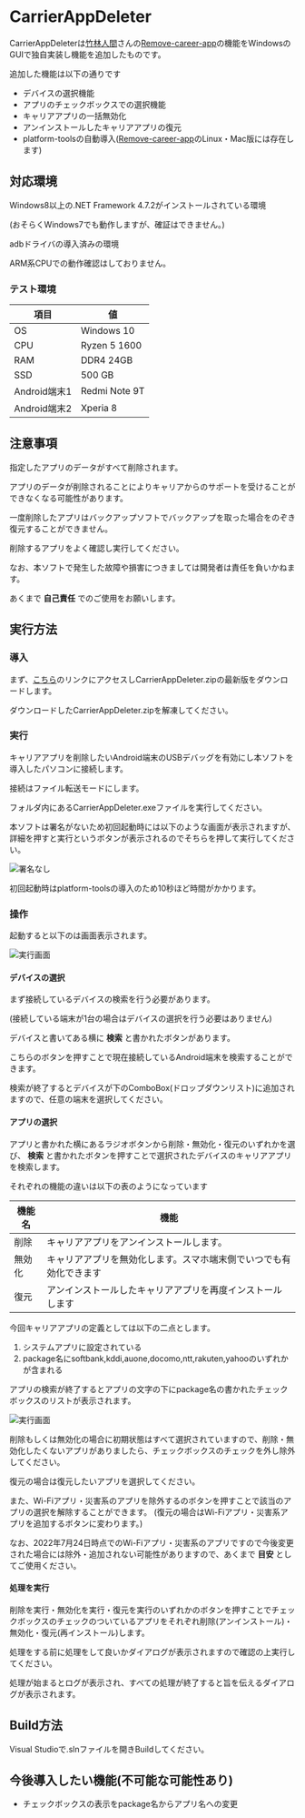 # CarrierAppDeleter
CarrierAppDeleterは[竹林人間](https://github.com/Aoi-Developer/)さんの[Remove-career-app](https://github.com/Aoi-Developer/remove-career-app)の機能をWindowsのGUIで独自実装し機能を追加したものです。

追加した機能は以下の通りです

- デバイスの選択機能
- アプリのチェックボックスでの選択機能
- キャリアアプリの一括無効化
- アンインストールしたキャリアアプリの復元
- platform-toolsの自動導入([Remove-career-app](https://github.com/Aoi-Developer/remove-career-app)のLinux・Mac版には存在します)

## 対応環境
Windows8以上の.NET Framework 4.7.2がインストールされている環境

(おそらくWindows7でも動作しますが、確証はできません。)

adbドライバの導入済みの環境

ARM系CPUでの動作確認はしておりません。
### テスト環境
|項目|値|
|----|--|
|OS|Windows 10|
|CPU|Ryzen 5 1600|
|RAM|DDR4 24GB|
|SSD|500 GB|
|Android端末1|Redmi Note 9T|
|Android端末2|Xperia 8|
## 注意事項
指定したアプリのデータがすべて削除されます。

アプリのデータが削除されることによりキャリアからのサポートを受けることができなくなる可能性があります。

一度削除したアプリはバックアップソフトでバックアップを取った場合をのぞき復元することができません。

削除するアプリをよく確認し実行してください。

なお、本ソフトで発生した故障や損害につきましては開発者は責任を負いかねます。

あくまで **自己責任** でのご使用をお願いします。

## 実行方法
### 導入
まず、[こちら](https://github.com/binary-number/CarrierAppDeleter/releases)のリンクにアクセスしCarrierAppDeleter.zipの最新版をダウンロードします。

ダウンロードしたCarrierAppDeleter.zipを解凍してください。

### 実行
キャリアアプリを削除したいAndroid端末のUSBデバッグを有効にし本ソフトを導入したパソコンに接続します。

接続はファイル転送モードにします。


フォルダ内にあるCarrierAppDeleter.exeファイルを実行してください。

本ソフトは署名がないため初回起動時には以下のような画面が表示されますが、詳細を押すと実行というボタンが表示されるのでそちらを押して実行してください。


![署名なし](https://github.com/binary-number/CarrierAppDeleter/blob/master/REAEME_Image/Image1.png)


初回起動時はplatform-toolsの導入のため10秒ほど時間がかかります。

### 操作
起動すると以下のは画面表示されます。


![実行画面](https://github.com/binary-number/CarrierAppDeleter/blob/master/REAEME_Image/Image3.png)

#### デバイスの選択
まず接続しているデバイスの検索を行う必要があります。

(接続している端末が1台の場合はデバイスの選択を行う必要はありません)

デバイスと書いてある横に __検索__ と書かれたボタンがあります。

こちらのボタンを押すことで現在接続しているAndroid端末を検索することができます。

検索が終了するとデバイスが下のComboBox(ドロップダウンリスト)に追加されますので、任意の端末を選択してください。

#### アプリの選択

アプリと書かれた横にあるラジオボタンから削除・無効化・復元のいずれかを選び、  __検索__ と書かれたボタンを押すことで選択されたデバイスのキャリアアプリを検索します。

それぞれの機能の違いは以下の表のようになっています

|機能名|機能|
|------|----|
|削除|キャリアアプリをアンインストールします。|
|無効化|キャリアアプリを無効化します。スマホ端末側でいつでも有効化できます|
|復元|アンインストールしたキャリアアプリを再度インストールします|


今回キャリアアプリの定義としては以下の二点とします。

1. システムアプリに設定されている
2. package名にsoftbank,kddi,auone,docomo,ntt,rakuten,yahooのいずれかが含まれる


アプリの検索が終了するとアプリの文字の下にpackage名の書かれたチェックボックスのリストが表示されます。

![実行画面](https://github.com/binary-number/CarrierAppDeleter/blob/master/REAEME_Image/Image4.png)


削除もしくは無効化の場合に初期状態はすべて選択されていますので、削除・無効化したくないアプリがありましたら、チェックボックスのチェックを外し除外してください。

復元の場合は復元したいアプリを選択してください。



また、Wi-Fiアプリ・災害系のアプリを除外するのボタンを押すことで該当のアプリの選択を解除することができます。
(復元の場合はWi-Fiアプリ・災害系アプリを追加するボタンに変わります。)

なお、2022年7月24日時点でのWi-Fiアプリ・災害系のアプリですので今後変更された場合には除外・追加されない可能性がありますので、あくまで __目安__ としてご使用ください。

#### 処理を実行
削除を実行・無効化を実行・復元を実行のいずれかのボタンを押すことでチェックボックスのチェックのついているアプリをそれぞれ削除(アンインストール)・無効化・復元(再インストール)します。

処理をする前に処理をして良いかダイアログが表示されますので確認の上実行してください。

処理が始まるとログが表示され、すべての処理が終了すると旨を伝えるダイアログが表示されます。


## Build方法
Visual Studioで.slnファイルを開きBuildしてください。

## 今後導入したい機能(不可能な可能性あり)


- チェックボックスの表示をpackage名からアプリ名への変更
